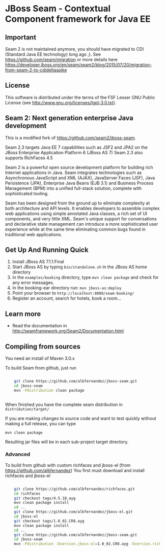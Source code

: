 # JBoss Seam - Contextual Component framework for Java EE

## Important

Seam 2 is not maintained anymore, you should have migrated to CDI (Standard Java EE technology) long ago ;). 
See https://github.com/seam/migration or more details here https://developer.jboss.org/en/seam/seam2/blog/2015/07/20/migration-from-seam-2-to-cdideltaspike


## License

This software is distributed under the terms of the FSF Lesser GNU
Public License (see http://www.gnu.org/licenses/lgpl-3.0.txt). 

## Seam 2: Next generation enterprise Java development

This is a modified fork of https://github.com/seam2/jboss-seam.

Seam 2.3 targets Java EE 7 capabilities such as JSF2 and JPA2 on the JBoss Enterprise Application Platform 6 (JBoss AS 7) 
Seam 2.3 also supports RichFaces 4.5

Seam 2 is a powerful open source development platform for building rich Internet applications in Java. Seam integrates technologies such as Asynchronous JavaScript and XML (AJAX), JavaServer Faces (JSF), Java Persistence (JPA), Enterprise Java Beans (EJB 3.1) and Business Process Management (BPM) into a unified full-stack solution, complete with sophisticated tooling.

Seam has been designed from the ground up to eliminate complexity at both architecture and API levels. It enables developers to assemble complex web applications using simple annotated Java classes, a rich set of UI components, and very little XML. Seam's unique support for conversations and declarative state management can introduce a more sophisticated user experience while at the same time eliminating common bugs found in traditional web applications. 

## Get Up And Running Quick

1. Install JBoss AS 7.1.1.Final  
2. Start JBoss AS by typing `bin/standalone.sh` in the JBoss AS home directory
3. In the `examples/booking` directory, type `mvn clean package` and check  for any error messages.
4. In the booking-ear directory run:
    `mvn jboss-as:deploy`   
5. Point your browser to `http://localhost:8080/seam-booking/`    
6. Register an account, search for hotels, book a room...

## Learn more

* Read the documentation in http://seamframework.org/Seam2/Documentation.html


## Compiling from sources

You need an install of Maven 3.0.x


To build Seam from github, just run 

```bash

	git clone https://github.com/albfernandez/jboss-seam.git
	cd jboss-seam
	mvn -Pdistribution clean package
	
``` 

When finished you have the complete seam distribution in ``distribution/target/``

If you are making changes to source code and want to test quickly without making a full release, you can type

    mvn clean package

Resulting jar files will be in each sub-project target directory.

### Advanced

To build from github with custom  richfaces and jboss-el (from https://github.com/albfernandez)
You first must download and install richfaces and jboss-el

```bash

	git clone https://github.com/albfernandez/richfaces.git
	cd richfaces
	git checkout tags/4.5.18.ayg
	mvn clean package install
	cd ..
	git clone https://github.com/albfernandez/jboss-el.git
	cd jboss-el
	git checkout tags/1.0_02.CR8.ayg
	mvn clean package install
	cd ..
	git clone https://github.com/albfernandez/jboss-seam.git
	cd jboss-seam
	mvn -Pdistribution -Dversion.jboss-el=1.0_02.CR8.ayg -Dversion.richfaces=4.5.18.ayg clean package
	
``` 

